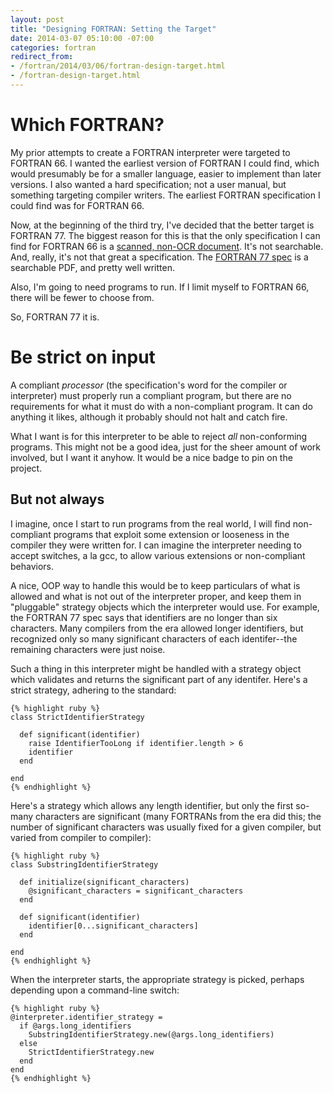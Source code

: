 ```yaml
---
layout: post
title: "Designing FORTRAN: Setting the Target"
date: 2014-03-07 05:10:00 -07:00
categories: fortran
redirect_from:
- /fortran/2014/03/06/fortran-design-target.html
- /fortran-design-target.html
---
```


# Which FORTRAN?

My prior attempts to create a FORTRAN interpreter were targeted to
FORTRAN 66.  I wanted the earliest version of FORTRAN I could find,
which would presumably be for a smaller language, easier to implement
than later versions.  I also wanted a hard specification; not a user
manual, but something targeting compiler writers.  The earliest
FORTRAN specification I could find was for FORTRAN 66.

Now, at the beginning of the third try, I've decided that the better
target is FORTRAN 77.  The biggest reason for this is that the only
specification I can find for FORTRAN 66 is a [scanned, non-OCR
document][fortran-66-spec].  It's not searchable.  And, really, it's
not that great a specification.  The [FORTRAN 77
spec][fortran-77-spec] is a searchable PDF, and pretty well written.

Also, I'm going to need programs to run.  If I limit myself to FORTRAN
66, there will be fewer to choose from.

So, FORTRAN 77 it is.

# Be strict on input

A compliant _processor_ (the specification's word for the compiler or
interpreter) must properly run a compliant program, but there are no
requirements for what it must do with a non-compliant program.  It can
do anything it likes, although it probably should not halt and catch
fire.

What I want is for this interpreter to be able to reject _all_
non-conforming programs.  This might not be a good idea, just for the
sheer amount of work involved, but I want it anyhow.  It would be a
nice badge to pin on the project.

## But not always

I imagine, once I start to run programs from the real world, I will
find non-compliant programs that exploit some extension or looseness
in the compiler they were written for.  I can imagine the interpreter
needing to accept switches, a la gcc, to allow various extensions or
non-compliant behaviors.

A nice, OOP way to handle this would be to keep particulars of what is
allowed and what is not out of the interpreter proper, and keep them
in "pluggable" strategy objects which the interpreter would use.  For
example, the FORTRAN 77 spec says that identifiers are no longer than
six characters.  Many compilers from the era allowed longer
identifiers, but recognized only so many significant characters of
each identifer--the remaining characters were just noise.

Such a thing in this interpreter might be handled with a strategy
object which validates and returns the significant part of any
identifer.  Here's a strict strategy, adhering to the standard:

    {% highlight ruby %}
    class StrictIdentifierStrategy

      def significant(identifier)
        raise IdentifierTooLong if identifier.length > 6
        identifier
      end

    end
    {% endhighlight %}

Here's a strategy which allows any length identifier, but only the
first so-many characters are significant (many FORTRANs from the era
did this; the number of significant characters was usually fixed for a
given compiler, but varied from compiler to compiler):

    {% highlight ruby %}
    class SubstringIdentifierStrategy

      def initialize(significant_characters)
        @significant_characters = significant_characters
      end

      def significant(identifier)
        identifier[0...significant_characters]
      end

    end
    {% endhighlight %}

When the interpreter starts, the appropriate strategy is picked,
perhaps depending upon a command-line switch:

    {% highlight ruby %}
    @interpreter.identifier_strategy =
      if @args.long_identifiers
        SubstringIdentifierStrategy.new(@args.long_identifiers)
      else
        StrictIdentifierStrategy.new
      end
    end
    {% endhighlight %}

[fortran-66-spec]: http://www.fh-jena.de/~kleine/history/.../ansi-x3dot9-1966-Fortran66.pdf
[fortran-77-spec]: http://www.fh-jena.de/~kleine/history/languages/ansi-x3dot9-1978-Fortran77.pdf
